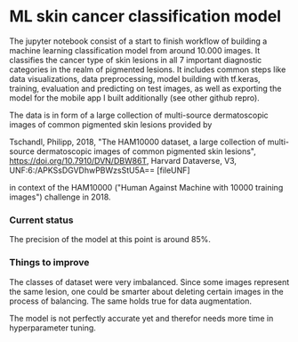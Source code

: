 # ML skin cancer classification model

The jupyter notebook consist of a start to finish workflow of building a machine learning classification model from around 10.000 images.  It classifies the cancer type of skin lesions in all 7 important diagnostic categories in the realm of pigmented lesions. It includes common steps like data visualizations, data preprocessing, model building with tf.keras, training, evaluation and predicting on test images, as well as exporting the model for the mobile app I built additionally (see other github repro).

The data is in form of a large collection of multi-source dermatoscopic images of common pigmented skin lesions provided by

Tschandl, Philipp, 2018, "The HAM10000 dataset, a large collection of  multi-source dermatoscopic images of common pigmented skin lesions", https://doi.org/10.7910/DVN/DBW86T, Harvard Dataverse, V3, UNF:6:/APKSsDGVDhwPBWzsStU5A== [fileUNF]

in context of the HAM10000 ("Human Against Machine with 10000 training images")  challenge in 2018.

### Current status

The precision of the model at this point is around 85%. 

### Things to improve

The classes of dataset were very imbalanced. Since some images represent the same lesion, one could be smarter about deleting certain images in the process of balancing. The same holds true for data augmentation.

The model is not perfectly accurate yet and therefor needs more time in hyperparameter tuning.

